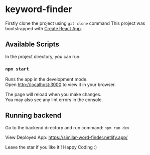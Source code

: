 # keyword-finder
Firstly clone the project using `git clone` command 
This project was bootstrapped with [Create React App](https://github.com/facebook/create-react-app).

## Available Scripts

In the project directory, you can run:

### `npm start`

Runs the app in the development mode.\
Open [http://localhost:3000](http://localhost:3000) to view it in your browser.

The page will reload when you make changes.\
You may also see any lint errors in the console.

## Running backend 
Go to the backend directory and run command: `npm run dev`

View Deployed App: https://similar-word-finder.netlify.app/

Leave the star if you like it!! Happy Coding :)
